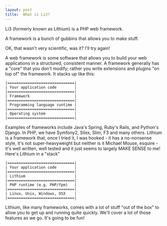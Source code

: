 ```yaml
---
layout: post
title:  What is Li3?
---
```


Li3 (formerly known as Lithium) is a PHP web framework.

A framework is a bunch of gubbins that allows you to make stuff.

OK, that wasn't very scientific, was it? I'll try again!

A web framework is some software that allows you to build your web applications in a structured, consistent manner. A framework generally has a "core" that you don't modify; rather you write extensions and plugins "on top of" the framework. It stacks up like this:


    |==============================|
    | Your application code        |
	|==============================|
    | Framework                    |
	|==============================|
    | Programming language runtime |
	|==============================|
    | Operating system             |
	|==============================|

Examples of frameworks include Java's Spring, Ruby's Rails, and Python's Django. In PHP, we have Symfony2, Silex, Slim, F3 and many others. Lithium is a framework that, once I tried it, I was hooked - it has a no-nonsense style, it's not super-heavyweight but neither is it Michael Mouse, esquire - it's well written, well tested and it just seems to largely MAKE SENSE to me! Here's Lithium in a "stack"

    |==============================|
    | Your application code        |
	|==============================|
    | Lithium                      |
	|==============================|
    | PHP runtime (e.g. PHP/fpm)   |
	|==============================|
    | Linux, Unix, Windows, OSX    |
	|==============================|

Lithium, like many frameworks, comes with a lot of stuff "out of the box" to allow you to get up and running quite quickly. We'll cover a lot of those features as we go. It's going to be fun!